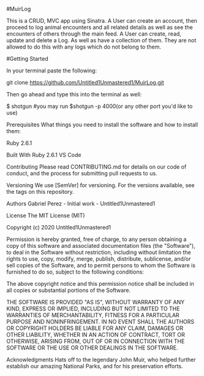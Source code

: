 #MuirLog 

This is a CRUD, MVC app using Sinatra. A User can create an account, then proceed to log animal encounters and all related details as well as see the encounters of others through the main feed. A User can create, read, update and delete a Log. As well as have a collection of them. They are not allowed to do this with any logs which do not belong to them. 


#Getting Started 

In your terminal paste the following: 

git clone https://github.com/Untitled1Unmastered1/MuirLog.git

Then go ahead and type this into the terminal as well:

$ shotgun #you may run $shotgun -p 4000(or any other port you'd like to use) 


Prerequisites
What things you need to install the software and how to install them:

Ruby 2.6.1

Built With
Ruby 2.6.1 VS Code

Contributing
Please read CONTRIBUTING.md for details on our code of conduct, and the process for submitting pull requests to us.

Versioning
We use [SemVer] for versioning. For the versions available, see the tags on this repository.

Authors
Gabriel Perez - Initial work - Untitled1Unmastered1

License
The MIT License (MIT)

Copyright (c) 2020 Untitled1Unmastered1

Permission is hereby granted, free of charge, to any person obtaining a copy of this software and associated documentation files (the "Software"), to deal in the Software without restriction, including without limitation the rights to use, copy, modify, merge, publish, distribute, sublicense, and/or sell copies of the Software, and to permit persons to whom the Software is furnished to do so, subject to the following conditions:

The above copyright notice and this permission notice shall be included in all copies or substantial portions of the Software.

THE SOFTWARE IS PROVIDED "AS IS", WITHOUT WARRANTY OF ANY KIND, EXPRESS OR IMPLIED, INCLUDING BUT NOT LIMITED TO THE WARRANTIES OF MERCHANTABILITY, FITNESS FOR A PARTICULAR PURPOSE AND NONINFRINGEMENT. IN NO EVENT SHALL THE AUTHORS OR COPYRIGHT HOLDERS BE LIABLE FOR ANY CLAIM, DAMAGES OR OTHER LIABILITY, WHETHER IN AN ACTION OF CONTRACT, TORT OR OTHERWISE, ARISING FROM, OUT OF OR IN CONNECTION WITH THE SOFTWARE OR THE USE OR OTHER DEALINGS IN THE SOFTWARE.

Acknowledgments
Hats off to the legendary John Muir, who helped further establish our amazing National Parks, and for his preservation efforts. 


